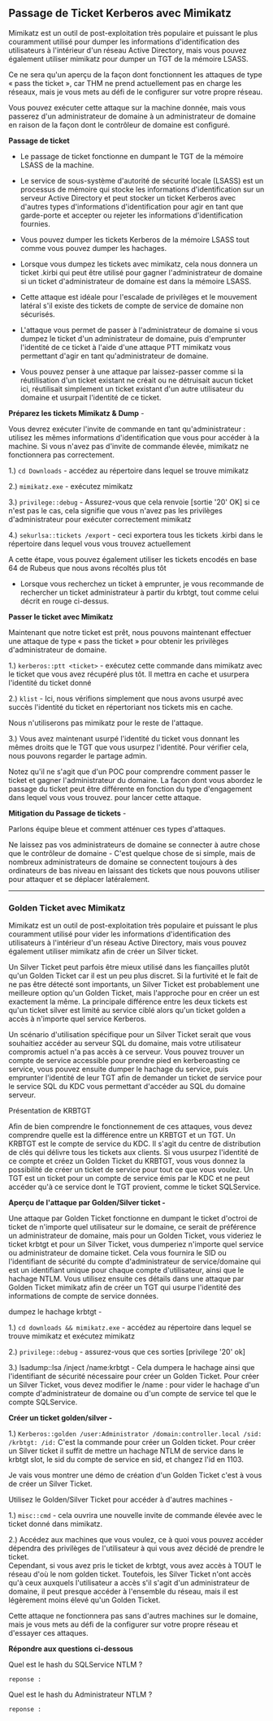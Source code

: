 ## Passage de Ticket Kerberos avec Mimikatz

Mimikatz est un outil de post-exploitation très populaire et puissant le plus couramment utilisé pour dumper les informations d'identification des utilisateurs à l'intérieur d'un réseau Active Directory, mais vous pouvez également utiliser mimikatz pour dumper un TGT de la mémoire LSASS.

Ce ne sera qu'un aperçu de la façon dont fonctionnent les attaques de type « pass the ticket », car THM ne prend actuellement pas en charge les réseaux, mais je vous mets au défi de le configurer sur votre propre réseau.

Vous pouvez exécuter cette attaque sur la machine donnée, mais vous passerez d'un administrateur de domaine à un administrateur de domaine en raison de la façon dont le contrôleur de domaine est configuré.

**Passage de ticket** 

- Le passage de ticket fonctionne en dumpant le TGT de la mémoire LSASS de la machine. 
- Le service de sous-système d'autorité de sécurité locale (LSASS) est un processus de mémoire qui stocke les informations d'identification sur un serveur Active Directory et peut stocker un ticket Kerberos avec d'autres types d'informations d'identification pour agir en tant que garde-porte et accepter ou rejeter les informations d'identification fournies. 
- Vous pouvez dumper les tickets Kerberos de la mémoire LSASS tout comme vous pouvez dumper les hachages. 
- Lorsque vous dumpez les tickets avec mimikatz, cela nous donnera un ticket .kirbi qui peut être utilisé pour gagner l'administrateur de domaine si un ticket d'administrateur de domaine est dans la mémoire LSASS. 

- Cette attaque est idéale pour l'escalade de privilèges et le mouvement latéral s'il existe des tickets de compte de service de domaine non sécurisés. 
- L'attaque vous permet de passer à l'administrateur de domaine si vous dumpez le ticket d'un administrateur de domaine, puis d'emprunter l'identité de ce ticket à l'aide d'une attaque PTT mimikatz vous permettant d'agir en tant qu'administrateur de domaine. 
- Vous pouvez penser à une attaque par laissez-passer comme si la réutilisation d'un ticket existant ne créait ou ne détruisait aucun ticket ici, réutilisait simplement un ticket existant d'un autre utilisateur du domaine et usurpait l'identité de ce ticket.

**Préparez les tickets Mimikatz & Dump** -

Vous devrez exécuter l'invite de commande en tant qu'administrateur : utilisez les mêmes informations d'identification que vous pour accéder à la machine. Si vous n'avez pas d'invite de commande élevée, mimikatz ne fonctionnera pas correctement.

1.) ```cd Downloads``` - accédez au répertoire dans lequel se trouve mimikatz

2.) ```mimikatz.exe``` - exécutez mimikatz

3.) ```privilege::debug``` - Assurez-vous que cela renvoie [sortie '20' OK] si ce n'est pas le cas, cela signifie que vous n'avez pas les privilèges d'administrateur pour exécuter correctement mimikatz

4.) ```sekurlsa::tickets /export``` - ceci exportera tous les tickets .kirbi dans le répertoire dans lequel vous vous trouvez actuellement

A cette étape, vous pouvez également utiliser les tickets encodés en base 64 de Rubeus que nous avons récoltés plus tôt



- Lorsque vous recherchez un ticket à emprunter, je vous recommande de rechercher un ticket administrateur à partir du krbtgt, tout comme celui décrit en rouge ci-dessus.

**Passer le ticket avec Mimikatz**

Maintenant que notre ticket est prêt, nous pouvons maintenant effectuer une attaque de type « pass the ticket » pour obtenir les privilèges d'administrateur de domaine.

1.) ```kerberos::ptt <ticket>``` - exécutez cette commande dans mimikatz avec le ticket que vous avez récupéré plus tôt. Il mettra en cache et usurpera l'identité du ticket donné


2.) ```klist``` - Ici, nous vérifions simplement que nous avons usurpé avec succès l'identité du ticket en répertoriant nos tickets mis en cache.

Nous n'utiliserons pas mimikatz pour le reste de l'attaque.


3.) Vous avez maintenant usurpé l'identité du ticket vous donnant les mêmes droits que le TGT que vous usurpez l'identité. Pour vérifier cela, nous pouvons regarder le partage admin.



Notez qu'il ne s'agit que d'un POC pour comprendre comment passer le ticket et gagner l'administrateur du domaine. La façon dont vous abordez le passage du ticket peut être différente en fonction du type d'engagement dans lequel vous vous trouvez. pour lancer cette attaque.

**Mitigation du Passage de tickets** -

Parlons équipe bleue et comment atténuer ces types d'attaques.

Ne laissez pas vos administrateurs de domaine se connecter à autre chose que le contrôleur de domaine - C'est quelque chose de si simple, mais de nombreux administrateurs de domaine se connectent toujours à des ordinateurs de bas niveau en laissant des tickets que nous pouvons utiliser pour attaquer et se déplacer latéralement.

----
  
### Golden Ticket avec Mimikatz
  
Mimikatz est un outil de post-exploitation très populaire et puissant le plus couramment utilisé pour vider les informations d'identification des utilisateurs à l'intérieur d'un réseau Active Directory, mais vous pouvez également utiliser mimikatz afin de créer un Silver ticket.

Un Silver Ticket peut parfois être mieux utilisé dans les fiançailles plutôt qu'un Golden Ticket car il est un peu plus discret. Si la furtivité et le fait de ne pas être détecté sont importants, un Silver Ticket est probablement une meilleure option qu'un Golden Ticket, mais l'approche pour en créer un est exactement la même. La principale différence entre les deux tickets est qu'un ticket silver est limité au service ciblé alors qu'un ticket golden a accès à n'importe quel service Kerberos.

Un scénario d'utilisation spécifique pour un Silver Ticket serait que vous souhaitiez accéder au serveur SQL du domaine, mais votre utilisateur compromis actuel n'a pas accès à ce serveur. Vous pouvez trouver un compte de service accessible pour prendre pied en kerberoasting ce service, vous pouvez ensuite dumper le hachage du service, puis emprunter l'identité de leur TGT afin de demander un ticket de service pour le service SQL du KDC vous permettant d'accéder au SQL du domaine serveur.

Présentation de KRBTGT

Afin de bien comprendre le fonctionnement de ces attaques, vous devez comprendre quelle est la différence entre un KRBTGT et un TGT. Un KRBTGT est le compte de service du KDC. Il s'agit du centre de distribution de clés qui délivre tous les tickets aux clients. Si vous usurpez l'identité de ce compte et créez un Golden Ticket du KRBTGT, vous vous donnez la possibilité de créer un ticket de service pour tout ce que vous voulez. Un TGT est un ticket pour un compte de service émis par le KDC et ne peut accéder qu'à ce service dont le TGT provient, comme le ticket SQLService.

**Aperçu de l'attaque par Golden/Silver ticket -**

Une attaque par Golden Ticket fonctionne en dumpant le ticket d'octroi de ticket de n'importe quel utilisateur sur le domaine, ce serait de préférence un administrateur de domaine, mais pour un Golden Ticket, vous videriez le ticket krbtgt et pour un Silver Ticket, vous dumperiez n'importe quel service ou administrateur de domaine ticket. Cela vous fournira le SID ou l'identifiant de sécurité du compte d'administrateur de service/domaine qui est un identifiant unique pour chaque compte d'utilisateur, ainsi que le hachage NTLM. Vous utilisez ensuite ces détails dans une attaque par Golden Ticket mimikatz afin de créer un TGT qui usurpe l'identité des informations de compte de service données.



dumpez le hachage krbtgt -

1.) ```cd downloads && mimikatz.exe``` - accédez au répertoire dans lequel se trouve mimikatz et exécutez mimikatz

2.) ```privilege::debug``` - assurez-vous que ces sorties [privilege '20' ok]

3.) lsadump::lsa /inject /name:krbtgt - Cela dumpera le hachage ainsi que l'identifiant de sécurité nécessaire pour créer un Golden Ticket. Pour créer un Silver Ticket, vous devez modifier le /name : pour vider le hachage d'un compte d'administrateur de domaine ou d'un compte de service tel que le compte SQLService.



**Créer un ticket golden/silver -**

1.) ```Kerberos::golden /user:Administrator /domain:controller.local /sid: /krbtgt: /id:``` 
  C'est la commande pour créer un Golden ticket. 
  Pour créer un Silver ticket il suffit de mettre un hachage NTLM de service dans le krbtgt slot, le sid du compte de service en sid, et changez l'id en 1103.

Je vais vous montrer une démo de création d'un Golden Ticket c'est à vous de créer un Silver Ticket.


Utilisez le Golden/Silver Ticket pour accéder à d'autres machines -

1.) ```misc::cmd``` - cela ouvrira une nouvelle invite de commande élevée avec le ticket donné dans mimikatz.


2.) Accédez aux machines que vous voulez, ce à quoi vous pouvez accéder dépendra des privilèges de l'utilisateur à qui vous avez décidé de prendre le ticket.   
Cependant, si vous avez pris le ticket de krbtgt, vous avez accès à TOUT le réseau d'où le nom golden ticket.
Toutefois, les Silver Ticket n'ont accès qu'à ceux auxquels l'utilisateur a accès s'il s'agit d'un administrateur de domaine, il peut presque accéder à l'ensemble du réseau, mais il est légèrement moins élevé qu'un Golden Ticket.


Cette attaque ne fonctionnera pas sans d'autres machines sur le domaine, mais je vous mets au défi de la configurer sur votre propre réseau et d'essayer ces attaques.

**Répondre aux questions ci-dessous**
  
Quel est le hash du SQLService NTLM ?
```
reponse : 
```
  
Quel est le hash du Administrateur NTLM ?
```
reponse : 
```

  
